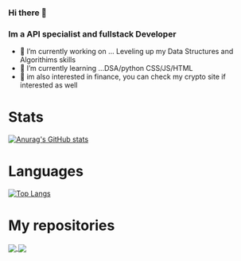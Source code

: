 ### Hi there 👋
### Im a API specialist and fullstack Developer



- 🔭 I’m currently working on ... Leveling up my Data Structures and Algorithims skills
- 🌱 I’m currently learning ...DSA/python CSS/JS/HTML
- 🌱 im also interested in finance, you can check my crypto site if interested as well

# Stats
[![Anurag's GitHub stats](https://github-readme-stats.vercel.app/api?username=calmcat1&theme=radical)](https://github.com/anuraghazra/github-readme-stats)

# Languages
[![Top Langs](https://github-readme-stats.vercel.app/api/top-langs/?username=calmcat1&hide=TeX&layout=donut&theme=dark)](https://github.com/anuraghazra/github-readme-stats)

# My repositories

<a href="https://github.com/anuraghazra/github-readme-stats">
  <img align="center" src="https://github-readme-stats.vercel.app/api/pin/?username=calmcat1&repo=util-files-for-future-APIs&theme=merko" />
</a>
<a href="https://github.com/anuraghazra/convoychat">
  <img align="center" src="https://github-readme-stats.vercel.app/api/pin/?username=calmcat1&repo=price-aggregator-mobile-phones-&theme=merko" />
</a>
